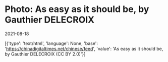 # Photo: As easy as it should be, by Gauthier DELECROIX

2021-08-18

[{'type': 'text/html', 'language': None, 'base': 'https://chinadigitaltimes.net/chinese/feed', 'value': 'As easy as it should be, by Gauthier DELECROIX (CC BY 2.0)'}]